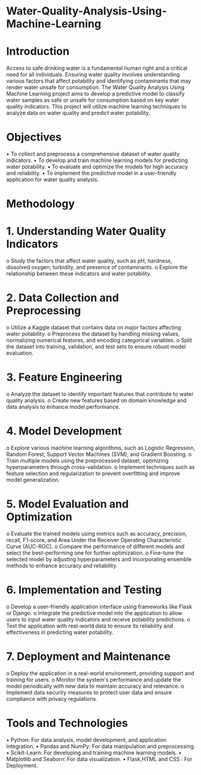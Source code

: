 # Water-Quality-Analysis-Using-Machine-Learning
# Introduction
Access to safe drinking water is a fundamental human right and a critical need for all individuals. 
Ensuring water quality involves understanding various factors that affect potability and identifying 
contaminants that may render water unsafe for consumption. The Water Quality Analysis Using 
Machine Learning project aims to develop a predictive model to classify water samples as safe or unsafe 
for consumption based on key water quality indicators. This project will utilize machine learning 
techniques to analyze data on water quality and predict water potability.
# Objectives
• To collect and preprocess a comprehensive dataset of water quality indicators.
• To develop and train machine learning models for predicting water potability.
• To evaluate and optimize the models for high accuracy and reliability.
• To implement the predictive model in a user-friendly application for water quality analysis.
# Methodology
# 1. Understanding Water Quality Indicators
o Study the factors that affect water quality, such as pH, hardness, dissolved oxygen, 
turbidity, and presence of contaminants.
o Explore the relationship between these indicators and water potability.
# 2. Data Collection and Preprocessing
o Utilize a Kaggle dataset that contains data on major factors affecting water potability.
o Preprocess the dataset by handling missing values, normalizing numerical features, and 
encoding categorical variables.
o Split the dataset into training, validation, and test sets to ensure robust model 
evaluation.
# 3. Feature Engineering
o Analyze the dataset to identify important features that contribute to water quality 
analysis.
o Create new features based on domain knowledge and data analysis to enhance model 
performance.
# 4. Model Development
o Explore various machine learning algorithms, such as Logistic Regression, Random 
Forest, Support Vector Machines (SVM), and Gradient Boosting.
o Train multiple models using the preprocessed dataset, optimizing hyperparameters 
through cross-validation.
o Implement techniques such as feature selection and regularization to prevent overfitting 
and improve model generalization.
# 5. Model Evaluation and Optimization
o Evaluate the trained models using metrics such as accuracy, precision, recall, F1-score, 
and Area Under the Receiver Operating Characteristic Curve (AUC-ROC).
o Compare the performance of different models and select the best-performing one for 
further optimization.
o Fine-tune the selected model by adjusting hyperparameters and incorporating ensemble 
methods to enhance accuracy and reliability.
# 6. Implementation and Testing
o Develop a user-friendly application interface using frameworks like Flask or Django.
o Integrate the predictive model into the application to allow users to input water quality 
indicators and receive potability predictions.
o Test the application with real-world data to ensure its reliability and effectiveness in 
predicting water potability.
# 7. Deployment and Maintenance
o Deploy the application in a real-world environment, providing support and training for 
users.
o Monitor the system's performance and update the model periodically with new data to 
maintain accuracy and relevance.
o Implement data security measures to protect user data and ensure compliance with 
privacy regulations.
# Tools and Technologies
• Python: For data analysis, model development, and application integration.
• Pandas and NumPy: For data manipulation and preprocessing.
• Scikit-Learn: For developing and training machine learning models.
• Matplotlib and Seaborn: For data visualization.
• Flask,HTML and CSS : For Deployment.
